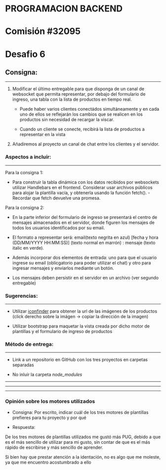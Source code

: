 # PROGRAMACION BACKEND

# Comisión #32095

# Desafio 6

## Consigna:

---

1. Modificar el último entregable para que disponga de un canal de websocket que permita representar, por debajo del formulario de ingreso, una tabla con la lista de productos en tiempo real.

   - Puede haber varios clientes conectádos simultáneamente y en cada uno de ellos se reflejarán los cambios que se realicen en los productos sin necesidad de recargar la viscar.

   - Cuando un cliente se conecte, recibirá la lista de productos a representar en la vista

2. Añadiremos al proyecto un canal de chat entre los clientes y el servidor.

### Aspectos a incluír:

---

Para la consigna 1:

- Para construir la tabla dinámica con los datos recibidos por websockets utilizar Handlebars en el frontend. Considerar usar archivos públicos para alojar la plantilla vacía, y obtenerla usando la función fetch(). - Recordar que fetch devuelve una promesa.

Para la consigna 2:

- En la parte inferior del formulario de ingreso se presentará el centro de mensajes almacenados en el servidor, donde figuren los mensajes de todos los usuarios identificados por su email.

- El formato a representar será: email(texto negrita en azul) [fecha y hora (DD/MM/YYYY HH:MM:SS)] (texto normal en marrón) : mensaje (texto italic en verde).

- Además incorporar dos elementos de entrada: uno para que el usuario ingrese su email (oblicgatorio para poder utilizar el chat) y otro para ingresar mensajes y enviarlos mediante un botón.

- Los mensajes deben persistir en el servidor en un archivo (ver segundo entregable)


### Sugerencias:

---

- Utilizar [iconfinder](https://www.iconfinder.com/free_icons) para obtener la url de las imágenes de los productos (click derecho sobre la imágen -> copiar la dirección de la imagen)

- Utilizar bootstrap para maquetar la vista creada por dicho motor de plantillas y el formulario de ingreso de productos

### Método de entrega:

---

- Link a un repositorio en GitHub con los tres proyectos en carpetas separadas

- No inluír la carpeta _node_modules_

---

---

---

### Opinión sobre los motores utilizados

- Consigna: Por escrito, indicar cuál de los tres motores de plantillas prefieres para tu proyecto y por qué

- Respuesta:

De los tres motores de plantillas utilizados me gustó más PUG, debido a que es el más sencillo de utilizar para mi gusto, sin contar de que es el más rápido de escribirse y más sencillo de aprender.

Si bien hay que prestar atención a la identación, no es algo que me moleste, ya que me encuentro acostumbrado a ello

